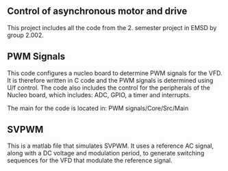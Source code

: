 ## Control of asynchronous motor and drive
This project includes all the code from the 2. semester project in EMSD by group 2.002.

## PWM Signals
This code configures a nucleo board to determine PWM signals for the VFD. It is therefore written in C code and the PWM signals is determined using U/f control. The code also includes the control for the peripherals of the Nucleo board, which includes: ADC, GPIO, a timer and interrupts. 

The main for the code is located in: PWM signals/Core/Src/Main

## SVPWM
This is a matlab file that simulates SVPWM. It uses a reference AC signal, along with a DC voltage and modulation period, to generate switching sequences for the VFD that modulate the reference signal.
